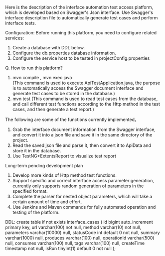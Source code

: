 
Here is the description of the interface automation test access platform, which is developed based on Swagger's Json interface. 
Use Swagger's interface description file to automatically generate test cases and perform interface tests.

Configuration:
Before running this platform, you need to configure related services:
1. Create a database with DDL below.
2. Configure the db.properties database information.
3. Configure the service host to be tested in projectConfig.properties

Q. How to run this platform?
1. mvn compile , mvn exec:java   
(This command is used to execute ApiTestApplication.java, the purpose is to automatically access the Swagger document interface and generate test cases to be stored in the database.)
2. mvn test
(This command is used to read test cases from the database, and call different test functions according to the Http method in the test cases, and then generate a test report.)

The following are some of the functions currently implemented。
1. Grab the interface document information from the Swagger interface, and convert it into a json file and save it in the same directory of the project.
2. Read the saved json file and parse it, then convert it to ApiData and store it in the database.
3. Use TestNG+ExtentsReport to visualize test report

Long-term pending development plan
1. Develop more kinds of Http method test functions.
2. Support specific and correct interface access parameter generation, 
currently only supports random generation of parameters in the specified format.
3. Complete the parser for nested object parameters, which will take a certain amount of time and effort.
4. Use Jenkins and Maven commands for fully automated operation and testing of the platform.

DDL:
create table if not exists interface_cases
(
	id bigint auto_increment
		primary key,
	url varchar(100) not null,
	method varchar(10) not null,
	parameters varchar(10000) null,
	statusCode int default 0 not null,
	summary varchar(1000) null,
	produces varchar(100) null,
	operationId varchar(500) null,
	consumes varchar(100) null,
	tags varchar(100) null,
	createTime timestamp not null,
	isRun tinyint(1) default 0 not null
);